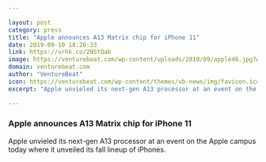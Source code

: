```yaml
---

layout: post
category: press
title: "Apple announces A13 Matrix chip for iPhone 11"
date: 2019-09-10 18:26:33
link: https://vrhk.co/2NStQab
image: https://venturebeat.com/wp-content/uploads/2019/09/apple46.jpg?w=1200&strip=all
domain: venturebeat.com
author: "VentureBeat"
icon: https://venturebeat.com/wp-content/themes/vb-news/img/favicon.ico
excerpt: "Apple unvieled its next-gen A13 processor at an event on the Apple campus today where it unveiled its fall lineup of iPhones."

---
```


### Apple announces A13 Matrix chip for iPhone 11

Apple unvieled its next-gen A13 processor at an event on the Apple campus today where it unveiled its fall lineup of iPhones.